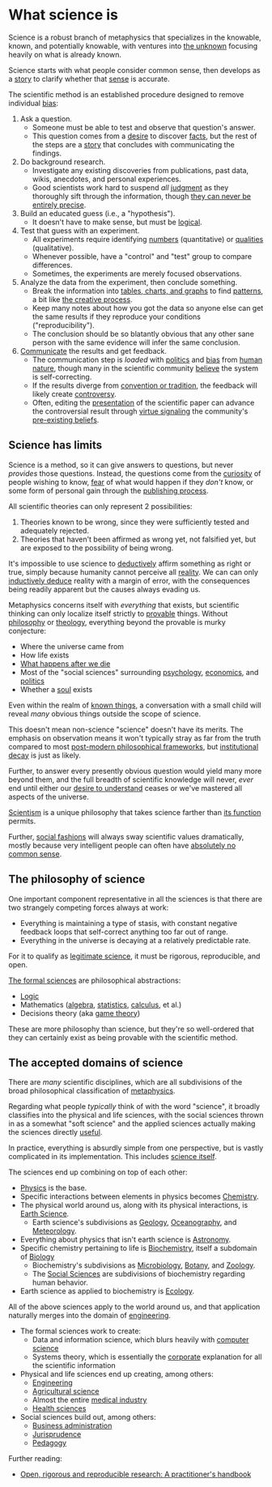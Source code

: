 
# What science is

Science is a robust branch of metaphysics that specializes in the knowable, known, and potentially knowable, with ventures into [the unknown](unknown.md) focusing heavily on what is already known.

Science starts with what people consider common sense, then develops as a [story](stories.md) to clarify whether that [sense](mind-feelings.md) is accurate.

The scientific method is an established procedure designed to remove individual [bias](mind-bias.md):

1. Ask a question.
   - Someone must be able to test and observe that question's answer.
   - This question comes from a [desire](purpose.md) to discover [facts](reality.md), but the rest of the steps are a [story](stories.md) that concludes with communicating the findings.
2. Do background research.
   - Investigate any existing discoveries from publications, past data, wikis, anecdotes, and personal experiences.
   - Good scientists work hard to suspend *all* [judgment](understanding-certainty.md) as they thoroughly sift through the information, though [they can never be entirely precise](mind-bias.md).
3. Build an educated guess (i.e., a "hypothesis").
   - It doesn't have to make sense, but must be [logical](logic.md).
4. Test that guess with an experiment.
   - All experiments require identifying [numbers](math.md) (quantitative) or [qualities](values.md) (qualitative).
   - Whenever possible, have a "control" and "test" group to compare differences.
   - Sometimes, the experiments are merely focused observations.
5. Analyze the data from the experiment, then conclude something.
   - Break the information into [tables, charts, and graphs](data-viz.md) to find [patterns](symbols.md), a bit like [the creative process](mind-creativity-how.md).
   - Keep many notes about how you got the data so anyone else can get the same results if they reproduce your conditions ("reproducibility").
   - The conclusion should be so blatantly obvious that any other sane person with the same evidence will infer the same conclusion.
6. [Communicate](people-conversation.md) the results and get feedback.
   - The communication step is *loaded* with [politics](power.md) and [bias](image.md) from [human nature](humanity.md), though many in the scientific community [believe](trust.md) the system is self-correcting.
   - If the results diverge from [convention or tradition](habits.md), the feedback will likely create [controversy](people-conflicts.md).
   - Often, editing the [presentation](stories.md) of the scientific paper can advance the controversial result through [virtue signaling](stories-storytellers.md) the community's [pre-existing beliefs](trust.md).

## Science has limits

Science is a method, so it can give answers to questions, but never *provides* those questions. Instead, the questions come from the [curiosity](purpose.md) of people wishing to know, [fear](mind-feelings-fear.md) of what would happen if they *don't* know, or some form of personal gain through the [publishing process](stories-storytellers.md).

All scientific theories can only represent 2 possibilities:

1. Theories known to be wrong, since they were sufficiently tested and adequately rejected.
2. Theories that haven't been affirmed as wrong yet, not falsified yet, but are exposed to the possibility of being wrong.

It's impossible to use science to [deductively](logic.md) affirm something as right or true, simply because humanity cannot perceive all [reality](reality.md). We can can only [inductively deduce](logic.md) reality with a margin of error, with the consequences being readily apparent but the causes always evading us.

Metaphysics concerns itself with *everything* that exists, but scientific thinking can only localize itself strictly to [provable](understanding-certainty.md) things. Without [philosophy](philosophy.md) or [theology](religion.md), everything beyond the provable is murky conjecture:

- Where the universe came from
- How life exists
- [What happens after we die](religion.md)
- Most of the "social sciences" surrounding [psychology](humanity.md), [economics](economics.md), and [politics](groups-large.md)
- Whether a [soul](humanity.md) exists

Even within the realm of [known things](understanding-certainty.md), a conversation with a small child will reveal *many* obvious things outside the scope of science.

This doesn't mean non-science "science" doesn't have its merits. The emphasis on observation means it won't typically stray as far from the truth compared to most [post-modern philosophical frameworks](philosophy.md), but [institutional decay](mgmt-badsystems.md) is just as likely.

Further, to answer every presently obvious question would yield many more beyond them, and the full breadth of scientific knowledge will never, *ever* end until either our [desire to understand](understanding.md) ceases or we've mastered all aspects of the universe.

[Scientism](science-scientism.md) is a unique philosophy that takes science farther than [its function](purpose.md) permits.

Further, [social fashions](trends.md) will always sway scientific values dramatically, mostly because very intelligent people can often have [absolutely no common sense](https://gainedin.site/idiot/).

## The philosophy of science

One important component representative in all the sciences is that there are two strangely competing forces always at work:

- Everything is maintaining a type of stasis, with constant negative feedback loops that self-correct anything too far out of range.
- Everything in the universe is decaying at a relatively predictable rate.

For it to qualify as [legitimate science](science.md), it must be rigorous, reproducible, and open.

[The formal sciences](science-formal.md) are philosophical abstractions:

- [Logic](logic.md)
- Mathematics ([algebra](math-algebra.md), [statistics](math-stat.md), [calculus](math-calc.md), et al.)
- Decisions theory (aka [game theory](math-gametheory.md))

These are more philosophy than science, but they're so well-ordered that they can certainly exist as being provable with the scientific method.

## The accepted domains of science

There are *many* scientific disciplines, which are all subdivisions of the broad philosophical classification of [metaphysics](reality.md).

Regarding what people *typically* think of with the word "science", it broadly classifies into the physical and life sciences, with the social sciences thrown in as a somewhat "soft science" and the applied sciences actually making the sciences directly [useful](purpose.md).

In practice, everything is absurdly simple from one perspective, but is vastly complicated in its implementation. This includes [science itself](science.md).

The sciences end up combining on top of each other:

- [Physics](science-physics.md) is the base.
- Specific interactions between elements in physics becomes [Chemistry](science-chemistry.md).
- The physical world around us, along with its physical interactions, is [Earth Science](science-earth.md).
  - Earth science's subdivisions as [Geology](science-earth-land.md), [Oceanography](science-earth-ocean.md), and [Meteorology](science-earth-weather.md).
- Everything about physics that isn't earth science is [Astronomy](science-space.md).
- Specific chemistry pertaining to life is [Biochemistry](science-life-biochem.md), itself a subdomain of [Biology](science-life.md)
  - Biochemistry's subdivisions as [Microbiology](science-life-micro.md), [Botany](science-life-plants.md), and [Zoology](science-life-animals.md).
  - The [Social Sciences](science-social.md) are subdivisions of biochemistry regarding human behavior.
- Earth science as applied to biochemistry is [Ecology](science-ecology.md).

All of the above sciences apply to the world around us, and that application naturally merges into the domain of [engineering](engineering.md).

- The formal sciences work to create:
  - Data and information science, which blurs heavily with [computer science](computers.md)
  - Systems theory, which is essentially the [corporate](groups-large.md) explanation for all the scientific information
- Physical and life sciences end up creating, among others:
  - [Engineering](engineering.md)
  - [Agricultural science](horticulture.md)
  - Almost the entire [medical industry](body-firstaid.md)
  - [Health sciences](body-4_health.md)
- Social sciences build out, among others:
  - [Business administration](mgmt-1_why.md)
  - [Jurisprudence](legal-doctrines.md)
  - [Pedagogy](understanding.md)

Further reading:

- [Open, rigorous and reproducible research: A practitioner's handbook](https://stanforddatascience.github.io/best-practices/index.html)
